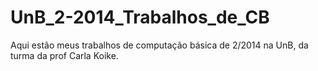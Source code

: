 # UnB_2-2014_Trabalhos_de_CB
Aqui estão meus trabalhos de computação básica de 2/2014 na UnB, da turma da prof Carla Koike.
